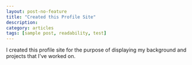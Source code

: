 ```yaml
---
layout: post-no-feature
title: "Created this Profile Site"
description:
category: articles
tags: [sample post, readability, test]
---
```


I created this profile site for the purpose of displaying my background and projects that I've worked on.